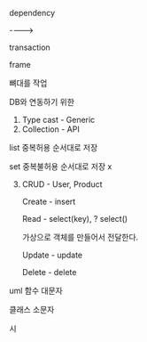 dependency

 ---->



transaction



frame 

뼈대를 작업

DB와 연동하기 위한



1. Type cast  - Generic
2. Collection - API

list 중복허용 순서대로 저장

set 중복불허용 순서대로 저장 x

3. CRUD - User, Product

   Create - insert

   Read - select(key), ? select()

   가상으로 객체를 만들어서 전달한다.

   Update - update

   Delete - delete





uml 함수 대문자

클래스 소문자





시
